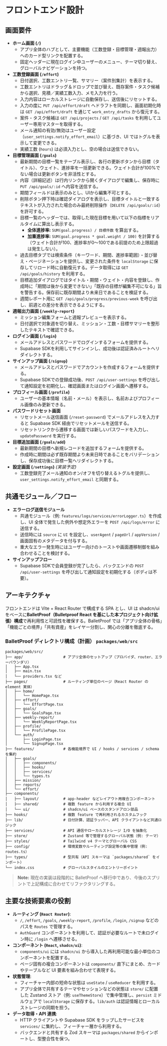 # フロントエンド設計

## 画面要件

- **ホーム画面 (`/`)**
  - アプリ全体のハブとして、主要機能（工数登録・目標管理・週報出力）へのカード型リンクを配置する。
  - 固定ヘッダーに現在ログイン中ユーザーのメニュー、テーマ切り替え、グローバルナビゲーションを持つ。
- **工数登録画面 (`/effort`)**
  - 日付選択、工数エントリ一覧、サマリー（案件別集計）を表示する。
  - 工数エントリはドラッグ＆ドロップで並び替え、既存案件・タスク候補から選択、見積／実績工数入力、メモ入力を行う。
  - 入力内容はローカルストレージに自動保存し、送信後にリセットする。
  - 入力の度に `PUT /api/effort/draft` へドラフトを同期し、画面初期化時は `GET /api/effort/draft` を通じて `work_entry_drafts` から復元する。
  - 案件・タスク候補は `GET /api/projects` / `GET /api/tasks` を利用してユーザー専用マスターを取得する。
  - メール通知の有効/無効はユーザー設定（`user_settings.notify_effort_email`）に基づき、UI ではトグルを表示して変更できる。
  - 実績工数 (`hours`) は必須入力とし、空の場合は送信できない。
- **目標管理画面 (`/goals`)**
  - 最新期間の目標一覧をテーブル表示し、各行の更新ボタンから目標（タイトル）、ウェイト、進捗率を一括更新できる。ウェイト合計が100%でない場合は更新ボタンを非活性とする。
  - 内容（詳細記述）は行内リンクから開くダイアログで編集し、保存時に `PUT /api/goals/:id` へ内容を送信する。
  - 期間フィールドは表示のみとし、UIから編集不可とする。
  - 削除ボタン押下時は確認ダイアログを表示し、目標タイトルと一致するテキストが入力された場合のみ最終削除操作（`DELETE /api/goals/:id`）を許可する。
  - 目標一覧のヘッダーでは、取得した現在目標を用いて以下の指標をリアルタイムに算出し表示する。
    - **全体進捗率:** `SUM(goal.progress) / 目標件数` を算出する。
    - **加重進捗率:** `SUM(goal.progress * goal.weight / 100)` を計算する（ウェイト合計が100、進捗率が0〜100である前提のため上限超過は発生しない）。
  - 過去目標タブでは検索条件（キーワード、期間、進捗率範囲）・並び替え・ページネーションを提供し、変更された条件を `localStorage` に保存してリロード時に自動復元する。データ取得には `GET /api/goals/history` を利用する。
  - 目標追加ダイアログではタイトル・期間・ウェイト・内容を登録し、作成時に「期間は後から変更できない」「既存の目標が編集不可になる」旨を警告する。保存前に既存期間より未来日であることを検証する。
  - 週間レポート用に `GET /api/goals/progress/previous-week` を呼び出し、前週との差分を表示できるようにする。
- **週報出力画面 (`/weekly-report`)**
  - ミッション編集フォームと週報プレビューを表示する。
  - 日付選択で対象週を切り替え、ミッション・工数・目標サマリーを整形したテキストで確認できる。
- **ログイン画面 (`/login`)**
  - メールアドレスとパスワードでログインするフォームを提供する。
  - Supabase SDKを利用してサインインし、成功後は認証済みルートへリダイレクトする。
- **サインアップ画面 (`/signup`)**
  - メールアドレスとパスワードでアカウントを作成するフォームを提供する。
  - Supabase SDKでの登録成功後、`POST /api/user-settings` を呼び出して通知設定を初期化し、確認画面またはログイン画面へ遷移する。
- **プロフィール画面 (`/profile`)**
  - ユーザーの基本情報（名前・メール）を表示し、名前およびプロフィール画像のみ更新できる。
- **パスワードリセット画面**
  - リセットメール送信画面 (`/reset-password`) でメールアドレスを入力すると Supabase SDK 経由でリセットメールを送信する。
  - リセットリンクから遷移する画面では新しいパスワードを入力し、`updatePassword` を実行する。
- **目標追加画面 (`/goals/add`)**
  - 最新期間の目標へ新規レコードを追加するフォームを提供する。
  - 作成時に期間は必ず既存期間より未来日時であることをバリデーションし、保存成功後に目標一覧へリダイレクトする。
- **設定画面 (`/settings`)** *(実装予定)*
  - 工数登録完了メール通知のオン/オフを切り替えるトグルを提供し、`user_settings.notify_effort_email` と同期する。

## 共通モジュール／フロー

- **エラーログ送信モジュール**
  - 共通モジュール（例: `features/logs/services/errorLogger.ts`）を作成し、UI 全体で発生した例外や想定外エラーを `POST /api/logs/error` に送信する。
  - 送信時には `source` に `UI` を設定し、`userAgent` / `pageUrl` / `appVersion` / 画面固有のメタデータを付与する。
  - 重大なエラー発生時にはユーザー向けのトーストや画面遷移制御を組み合わせることを検討する。
- **サインアップフロー**
  - Supabase SDKで会員登録が完了したら、バックエンドの `POST /api/user-settings` を呼び出して通知設定を初期化する（ボディは不要）。

## アーキテクチャ

フロントエンドは Vite + React Router で構成する SPA とし、UI は shadcn/ui をベースに**BalletProof（Bulletproof React を基にした本プロジェクト向け拡張）構成**で再利用性と可読性を確保する。BalletProof では「アプリ全体の骨格」「機能ごとの境界」「共有資産」をレイヤー分割し、関心の分離を徹底する。

### BalletProof ディレクトリ構成（計画） `packages/web/src`

```
packages/web/src/
├── app/                  # アプリ全体のセットアップ（プロバイダ、router、エラーバウンダリ）
│   ├── App.tsx
│   ├── main.tsx
│   └── providers.tsx など
├── pages/                # ルーティング単位のページ（React Router の element 実体）
│   ├── home/
│   │   └── HomePage.tsx
│   ├── effort/
│   │   └── EffortPage.tsx
│   ├── goals/
│   │   └── GoalsPage.tsx
│   ├── weekly-report/
│   │   └── WeeklyReportPage.tsx
│   ├── profile/
│   │   └── ProfilePage.tsx
│   └── auth/
│       ├── LoginPage.tsx
│       └── SignupPage.tsx
├── features/             # 各機能境界で UI / hooks / services / schema を集約
│   ├── goals/
│   │   ├── components/
│   │   ├── hooks/
│   │   ├── services/
│   │   └── types.ts
│   ├── mission/
│   ├── reports/
│   └── effort/
├── components/
│   ├── layout/           # app-header などレイアウト用複合コンポーネント
│   ├── shared/           # 複数 feature から利用する複合 UI
│   └── ui/               # shadcn/ui ベースのスタンドアロン部品
├── hooks/                # 複数 feature で再利用されるカスタムフック
├── lib/                  # 日付計算、認証ラッパー、API クライアントなど共通ロジック
├── services/             # API 通信やローカルストレージ I/O を抽象化
├── store/                # Zustand 等で管理するグローバル状態（例: テーマ）
├── styles/               # Tailwind v4 テーマとグローバル CSS
├── config/               # 環境変数やルーティング設定等の集中管理（例: routes.ts）
├── types/                # 型共有（API スキーマは `packages/shared` をインポート）
└── index.css             # グローバルスタイルのエントリーポイント
```

> **Note:** 現在の実装は段階的に BalletProof へ移行中であり、今後のスプリントで上記構成に合わせてリファクタリングする。

## 主要な技術要素の役割

- **ルーティング (`React Router`)**:
  - `/`, `/effort`, `/goals`, `/weekly-report`, `/profile`, `/login`, `/signup` などのパスを `Routes` で管理する。
  - `AuthGuard` コンポーネントを利用して、認証が必要なルートで未ログイン時に `/login` へ遷移させる。
- **コンポーネント (`React`, `shadcn/ui`)**:
  - `components/ui` には `shadcn/ui` から導入した再利用可能な最小単位のコンポーネントを配置する。
  - ページ固有の複合コンポーネントは `components/` 直下にまとめ、カードやテーブルなど UI 要素を組み合わせて表現する。
- **状態管理**:
  - フィーチャー内部の短命な状態は `useState` / `useReducer` を利用する。
  - アプリ全体で共有するテーマやセッションなどの状態は `store/` に配置した Zustand ストア（例: `useThemeStore`）で集中管理し、`persist` ミドルウェアで `localStorage` に保存する。`lib/auth` は認証情報とローカルストレージの同期を担う。
- **データ取得・API 連携**:
  - HTTP クライアントや Supabase SDK をラップしたサービスを `services/` に集約し、フィーチャー層から利用する。
  - バックエンドと共有する Zod スキーマは `packages/shared` からインポートし、型整合性を保つ。
